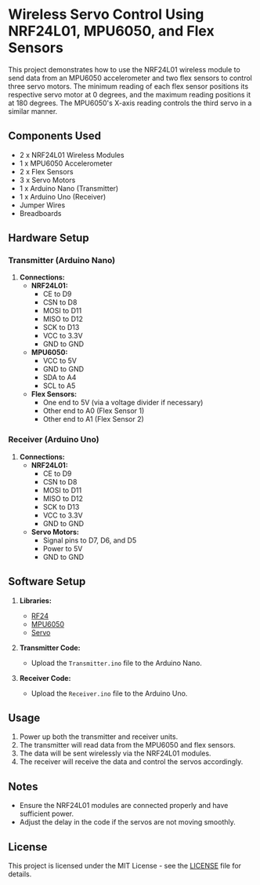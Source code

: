 # Wireless Servo Control Using NRF24L01, MPU6050, and Flex Sensors

This project demonstrates how to use the NRF24L01 wireless module to send data from an MPU6050 accelerometer and two flex sensors to control three servo motors. The minimum reading of each flex sensor positions its respective servo motor at 0 degrees, and the maximum reading positions it at 180 degrees. The MPU6050's X-axis reading controls the third servo in a similar manner.

## Components Used
- 2 x NRF24L01 Wireless Modules
- 1 x MPU6050 Accelerometer
- 2 x Flex Sensors
- 3 x Servo Motors
- 1 x Arduino Nano (Transmitter)
- 1 x Arduino Uno (Receiver)
- Jumper Wires
- Breadboards

## Hardware Setup

### Transmitter (Arduino Nano)
1. **Connections:**
   - **NRF24L01:**
     - CE to D9
     - CSN to D8
     - MOSI to D11
     - MISO to D12
     - SCK to D13
     - VCC to 3.3V
     - GND to GND
   - **MPU6050:**
     - VCC to 5V
     - GND to GND
     - SDA to A4
     - SCL to A5
   - **Flex Sensors:**
     - One end to 5V (via a voltage divider if necessary)
     - Other end to A0 (Flex Sensor 1)
     - Other end to A1 (Flex Sensor 2)

### Receiver (Arduino Uno)
1. **Connections:**
   - **NRF24L01:**
     - CE to D9
     - CSN to D8
     - MOSI to D11
     - MISO to D12
     - SCK to D13
     - VCC to 3.3V
     - GND to GND
   - **Servo Motors:**
     - Signal pins to D7, D6, and D5
     - Power to 5V
     - GND to GND

## Software Setup
1. **Libraries:**
   - [RF24](https://github.com/nRF24/RF24)
   - [MPU6050](https://github.com/jrowberg/i2cdevlib/tree/master/Arduino/MPU6050)
   - [Servo](https://www.arduino.cc/en/Reference/Servo)

2. **Transmitter Code:**
   - Upload the `Transmitter.ino` file to the Arduino Nano.

3. **Receiver Code:**
   - Upload the `Receiver.ino` file to the Arduino Uno.

## Usage
1. Power up both the transmitter and receiver units.
2. The transmitter will read data from the MPU6050 and flex sensors.
3. The data will be sent wirelessly via the NRF24L01 modules.
4. The receiver will receive the data and control the servos accordingly.

## Notes
- Ensure the NRF24L01 modules are connected properly and have sufficient power.
- Adjust the delay in the code if the servos are not moving smoothly.

## License
This project is licensed under the MIT License - see the [LICENSE](LICENSE) file for details.
